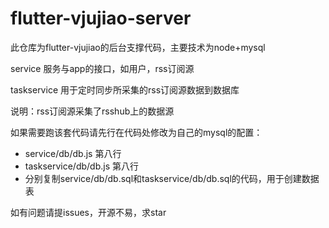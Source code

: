 # flutter-vjujiao-server

此仓库为flutter-vjujiao的后台支撑代码，主要技术为node+mysql

service 服务与app的接口，如用户，rss订阅源

taskservice 用于定时同步所采集的rss订阅源数据到数据库

说明：rss订阅源采集了rsshub上的数据源

如果需要跑该套代码请先行在代码处修改为自己的mysql的配置：
* service/db/db.js 第八行
* taskservice/db/db.js 第八行
* 分别复制service/db/db.sql和taskservice/db/db.sql的代码，用于创建数据表


如有问题请提issues，开源不易，求star

